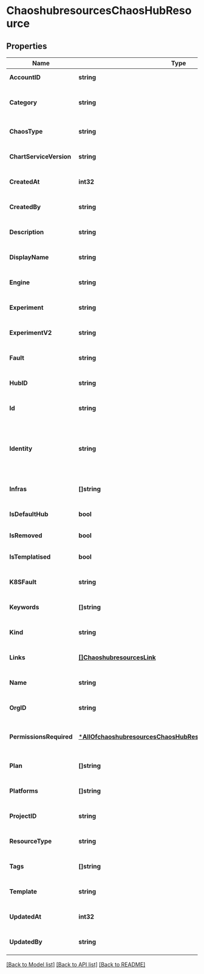 # ChaoshubresourcesChaosHubResource

## Properties
Name | Type | Description | Notes
------------ | ------------- | ------------- | -------------
**AccountID** | **string** |  | [default to null]
**Category** | **string** | Category of the fault (Kubernetes, KubernetesV2, Linux, Windows, PCF etc) | [optional] [default to null]
**ChaosType** | **string** | ChaosType | [optional] [default to null]
**ChartServiceVersion** | **string** | chartserviceversion yml in encoded form (chartserviceversion.yaml) | [optional] [default to null]
**CreatedAt** | **int32** |  | [optional] [default to null]
**CreatedBy** | **string** |  | [optional] [default to null]
**Description** | **string** | Description of the resource | [optional] [default to null]
**DisplayName** | **string** | Display name of the resource | [optional] [default to null]
**Engine** | **string** | ChaosEngine yml in encoded form (engine.yaml) | [optional] [default to null]
**Experiment** | **string** | experiment yml in encoded form (experiment.yaml) | [optional] [default to null]
**ExperimentV2** | **string** | experiment-v2 yml in encoded form (experiment-v2.yaml) | [optional] [default to null]
**Fault** | **string** | Fault yml in encoded form (fault.yml) | [optional] [default to null]
**HubID** | **string** | ID of the chaos hub | [optional] [default to null]
**Id** | **string** | Mongo ID (primary key) | [optional] [default to null]
**Identity** | **string** | TODO: identity changes move to chaosHub Unique identifier (human-readable) immutable Initially it will be same as name Should be unique at hub level | [optional] [default to null]
**Infras** | **[]string** | Infras represents supported infrastructures | [optional] [default to null]
**IsDefaultHub** | **bool** | IsDefaultHub represents if it is a default hub | [optional] [default to null]
**IsRemoved** | **bool** |  | [default to null]
**IsTemplatised** | **bool** | IsTemplatised denotes if template is available for the fault | [optional] [default to null]
**K8SFault** | **string** | K8sFault yml in encoded form (k8s-fault.yaml) | [optional] [default to null]
**Keywords** | **[]string** | Keyword of the resource (kubernetes, VMWare etc) | [optional] [default to null]
**Kind** | **string** | Kind of the resource | [optional] [default to null]
**Links** | [**[]ChaoshubresourcesLink**](chaoshubresources.Link.md) | Links are array of Link | [optional] [default to null]
**Name** | **string** | name of the resource | [optional] [default to null]
**OrgID** | **string** |  | [optional] [default to null]
**PermissionsRequired** | [***AllOfchaoshubresourcesChaosHubResourcePermissionsRequired**](AllOfchaoshubresourcesChaosHubResourcePermissionsRequired.md) | PermissionsRequired represents the level of permissions required for the resource | [optional] [default to null]
**Plan** | **[]string** | Plan | [optional] [default to null]
**Platforms** | **[]string** | Platforms supported (GKE, Minikube, EKS, AKS etc) | [optional] [default to null]
**ProjectID** | **string** |  | [optional] [default to null]
**ResourceType** | **string** | Type: fault or experiment or probes | [optional] [default to null]
**Tags** | **[]string** | tags for the resource | [optional] [default to null]
**Template** | **string** | template yaml in encoded form (template.yaml) | [optional] [default to null]
**UpdatedAt** | **int32** |  | [optional] [default to null]
**UpdatedBy** | **string** |  | [optional] [default to null]

[[Back to Model list]](../README.md#documentation-for-models) [[Back to API list]](../README.md#documentation-for-api-endpoints) [[Back to README]](../README.md)

